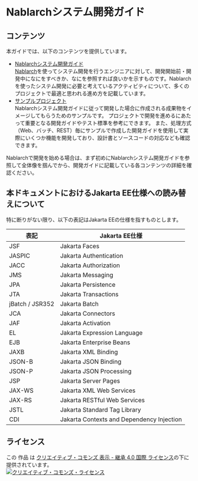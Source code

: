 # Nablarchシステム開発ガイド


## コンテンツ

本ガイドでは、以下のコンテンツを提供しています。

* [Nablarchシステム開発ガイド](./Nablarchシステム開発ガイド)  
  [Nablarch](https://nablarch.github.io/docs/LATEST/doc/)を使ってシステム開発を行うエンジニアに対して、開発開始前・開発中になにをすべきか、なにを参照すれば良いかを示すものです。Nablarchを使ったシステム開発に必要と考えているアクティビティについて、多くのプロジェクトで最適と思われる進め方を記載しています。
* [サンプルプロジェクト](./サンプルプロジェクト)  
  Nablarchシステム開発ガイドに従って開発した場合に作成される成果物をイメージしてもらうためのサンプルです。
  プロジェクトで開発を進めるにあたって重要となる開発ガイドやテスト標準を参考にできます。
  また、処理方式（Web、バッチ、REST）毎にサンプルで作成した開発ガイドを使用して実際にいくつか機能を開発しており、設計書とソースコードの対応なども確認できます。

Nablarchで開発を始める場合は、まず初めにNablarchシステム開発ガイドを参照して全体像を掴んでから、開発ガイドに記載している各コンテンツの詳細を確認ください。

## 本ドキュメントにおけるJakarta EE仕様への読み替えについて
																		
特に断りがない限り、以下の表記はJakarta EEの仕様を指すものとします。

| 表記            | Jakarta EE仕様                            |
|-----------------|-------------------------------------------|
| JSF             | Jakarta Faces                             |
| JASPIC          | Jakarta Authentication                    |
| JACC            | Jakarta Authorization                     |
| JMS             | Jakarta Messaging                         |
| JPA             | Jakarta Persistence                       |
| JTA             | Jakarta Transactions                      |
| jBatch / JSR352 | Jakarta Batch                             |
| JCA             | Jakarta Connectors                        |
| JAF             | Jakarta Activation                        |
| EL              | Jakarta Expression Language               |
| EJB             | Jakarta Enterprise Beans                  |
| JAXB            | Jakarta XML Binding                       |
| JSON-B          | Jakarta JSON Binding                      |
| JSON-P          | Jakarta JSON Processing                   |
| JSP             | Jakarta Server Pages                      |
| JAX-WS          | Jakarta XML Web Services                  |
| JAX-RS          | Jakarta RESTful Web Services              |
| JSTL            | Jakarta Standard Tag Library              |
| CDI             | Jakarta Contexts and Dependency Injection |

## ライセンス

この 作品 は <a rel="license" href="http://creativecommons.org/licenses/by-sa/4.0/">クリエイティブ・コモンズ 表示 - 継承 4.0 国際 ライセンス</a>の下に提供されています。
<br />
<a rel="license" href="http://creativecommons.org/licenses/by-sa/4.0/">
  <img alt="クリエイティブ・コモンズ・ライセンス" style="border-width:0" src="https://i.creativecommons.org/l/by-sa/4.0/88x31.png" />
</a>
